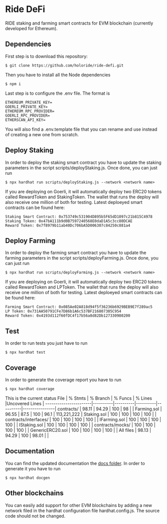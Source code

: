 # Ride DeFi
RIDE staking and farming smart contracts for EVM blockchain (currently developed for Ethereum).

## Dependencies
First step is to download this repository:
```
$ git clone https://github.com/holoride/ride-defi.git
```
Then you have to install all the Node dependencies
```
$ npm i
```
Last step is to configure the .env file. The format is
```
ETHEREUM_PRIVATE_KEY=
GOERLI_PRIVATE_KEY=
ETHEREUM_RPC_PROVIDER=
GOERLI_RPC_PROVIDER=
ETHERSCAN_API_KEY=
```
You will also find a .env.template file that you can rename and use instead of creating a new one from scratch.

## Deploy Staking
In order to deploy the staking smart contract you have to update the staking parameters in the script scripts/deployStaking.js. 
Once done, you can just run
```
$ npx hardhat run scripts/deployStaking.js --network <network name>
```
If you are deploying on Goerli, it will automatically deploy two ERC20 tokens called RewardToken and StakingToken. The wallet that runs the deploy will also receive one million of both for testing.
Latest deploeyed smart contracts can be found here:
```
Staking Smart Contract: 0x753749c531904D895b5F65dD1097c21b815C4978
Staking Token: 0x47bA111b9d0B7597240568E0daD1A5c3cc80DCAE
Reward Token: 0x7f8979b11ab40Dc706bA5D006307c84250c881a4
```

## Deploy Farming
In order to deploy the farming smart contract you have to update the farming parameters in the script scripts/deployFarming.js. 
Once done, you can just run
```
$ npx hardhat run scripts/deployFarming.js --network <network name>
```
If you are deploying on Goerli, it will automatically deploy two ERC20 tokens called RewardToken and LPToken. The wallet that runs the deploy will also receive one million of both for testing.
Latest deploeyed smart contracts can be found here:
```
Farming Smart Contract: 0x085Ae02A818d94f5f36236b6929BEB9E7f289ac5
LP Token: 0x731AA50791CFe7D86b1A6c537BF216807305C954
Reward Token: 0x4193d112f60fDC4f17b56a8d82Db127330980200
```

## Test
In order to run tests you just have to run
```
$ npx hardhat test
```

## Coverage
In order to generate the coverage report you have to run
```
$ npx hardhat coverage
```

This is the current status
File                   |  % Stmts | % Branch |  % Funcs |  % Lines |Uncovered Lines |
-----------------------|----------|----------|----------|----------|----------------|
 contracts/            |    98.11 |    94.29 |      100 |       98 |                |
  Farming.sol          |    96.55 |     87.5 |      100 |     96.1 |    113,221,222 |
  Staking.sol          |      100 |      100 |      100 |      100 |                |
 contracts/interfaces/ |      100 |      100 |      100 |      100 |                |
  IFarming.sol         |      100 |      100 |      100 |      100 |                |
  IStaking.sol         |      100 |      100 |      100 |      100 |                |
 contracts/mocks/      |      100 |      100 |      100 |      100 |                |
  GenericERC20.sol     |      100 |      100 |      100 |      100 |                |
All files              |    98.13 |    94.29 |      100 |    98.01 |                |

## Documentation
You can find the updated documentation the [docs folder](./docs/). In order to generate it you have to run
```
$ npx hardhat docgen
```

## Other blockchains
You can easily add support for other EVM blockchains by adding a new network filed in the hardhat configuration file hardhat.config.js. The source code should not be changed.